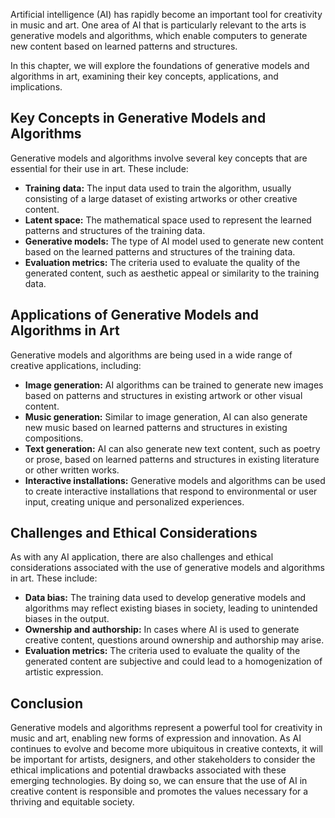 
Artificial intelligence (AI) has rapidly become an important tool for creativity in music and art. One area of AI that is particularly relevant to the arts is generative models and algorithms, which enable computers to generate new content based on learned patterns and structures.

In this chapter, we will explore the foundations of generative models and algorithms in art, examining their key concepts, applications, and implications.

Key Concepts in Generative Models and Algorithms
------------------------------------------------

Generative models and algorithms involve several key concepts that are essential for their use in art. These include:

* **Training data:** The input data used to train the algorithm, usually consisting of a large dataset of existing artworks or other creative content.
* **Latent space:** The mathematical space used to represent the learned patterns and structures of the training data.
* **Generative models:** The type of AI model used to generate new content based on the learned patterns and structures of the training data.
* **Evaluation metrics:** The criteria used to evaluate the quality of the generated content, such as aesthetic appeal or similarity to the training data.

Applications of Generative Models and Algorithms in Art
-------------------------------------------------------

Generative models and algorithms are being used in a wide range of creative applications, including:

* **Image generation:** AI algorithms can be trained to generate new images based on patterns and structures in existing artwork or other visual content.
* **Music generation:** Similar to image generation, AI can also generate new music based on learned patterns and structures in existing compositions.
* **Text generation:** AI can also generate new text content, such as poetry or prose, based on learned patterns and structures in existing literature or other written works.
* **Interactive installations:** Generative models and algorithms can be used to create interactive installations that respond to environmental or user input, creating unique and personalized experiences.

Challenges and Ethical Considerations
-------------------------------------

As with any AI application, there are also challenges and ethical considerations associated with the use of generative models and algorithms in art. These include:

* **Data bias:** The training data used to develop generative models and algorithms may reflect existing biases in society, leading to unintended biases in the output.
* **Ownership and authorship:** In cases where AI is used to generate creative content, questions around ownership and authorship may arise.
* **Evaluation metrics:** The criteria used to evaluate the quality of the generated content are subjective and could lead to a homogenization of artistic expression.

Conclusion
----------

Generative models and algorithms represent a powerful tool for creativity in music and art, enabling new forms of expression and innovation. As AI continues to evolve and become more ubiquitous in creative contexts, it will be important for artists, designers, and other stakeholders to consider the ethical implications and potential drawbacks associated with these emerging technologies. By doing so, we can ensure that the use of AI in creative content is responsible and promotes the values necessary for a thriving and equitable society.

